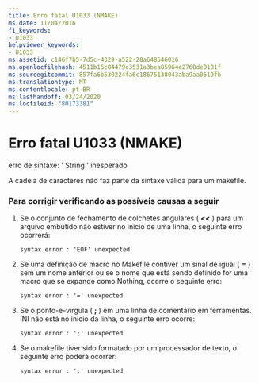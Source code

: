 ```yaml
---
title: Erro fatal U1033 (NMAKE)
ms.date: 11/04/2016
f1_keywords:
- U1033
helpviewer_keywords:
- U1033
ms.assetid: c146f7b5-7d5c-4329-a522-28a648546016
ms.openlocfilehash: 4511b15c84479c3531a3bea85964e2768de0181f
ms.sourcegitcommit: 857fa6b530224fa6c18675138043aba9aa0619fb
ms.translationtype: MT
ms.contentlocale: pt-BR
ms.lasthandoff: 03/24/2020
ms.locfileid: "80173381"
---
```

# <a name="nmake-fatal-error-u1033"></a>Erro fatal U1033 (NMAKE)

erro de sintaxe: ' String ' inesperado

A cadeia de caracteres não faz parte da sintaxe válida para um makefile.

### <a name="to-fix-by-checking-the-following-possible-causes"></a>Para corrigir verificando as possíveis causas a seguir

1. Se o conjunto de fechamento de colchetes angulares ( **<<** ) para um arquivo embutido não estiver no início de uma linha, o seguinte erro ocorrerá:

    ```
    syntax error : 'EOF' unexpected
    ```

1. Se uma definição de macro no Makefile contiver um sinal de igual ( **=** ) sem um nome anterior ou se o nome que está sendo definido for uma macro que se expande como Nothing, ocorre o seguinte erro:

    ```
    syntax error : '=' unexpected
    ```

1. Se o ponto-e-vírgula ( **;** ) em uma linha de comentário em ferramentas. INI não está no início da linha, o seguinte erro ocorre:

    ```
    syntax error : ';' unexpected
    ```

1. Se o makefile tiver sido formatado por um processador de texto, o seguinte erro poderá ocorrer:

    ```
    syntax error : ':' unexpected
    ```
